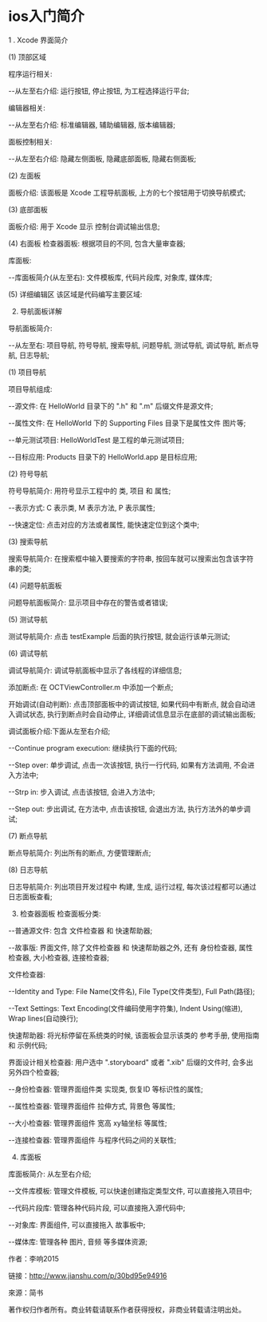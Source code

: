 # ios入门简介
1
. Xcode 界面简介


(1) 顶部区域


程序运行相关:

--从左至右介绍: 运行按钮, 停止按钮, 为工程选择运行平台;



编辑器相关:

--从左至右介绍: 标准编辑器, 辅助编辑器, 版本编辑器;



面板控制相关:

--从左至右介绍: 隐藏左侧面板, 隐藏底部面板, 隐藏右侧面板;

(2) 左面板


面板介绍: 该面板是 Xcode 工程导航面板, 上方的七个按钮用于切换导航模式;

(3) 底部面板


面板介绍: 用于 Xcode 显示 控制台调试输出信息;

(4) 右面板
检查器面板: 根据项目的不同, 包含大量审查器;



库面板:



--库面板简介(从左至右): 文件模板库, 代码片段库, 对象库, 媒体库;

(5) 详细编辑区
该区域是代码编写主要区域:



2. 导航面板详解


导航面板简介:

--从左至右: 项目导航, 符号导航, 搜索导航, 问题导航, 测试导航, 调试导航, 断点导航, 日志导航;

(1) 项目导航


项目导航组成:

--源文件: 在 HelloWorld 目录下的 ".h" 和 ".m" 后缀文件是源文件;

--属性文件: 在 HelloWorld 下的 Supporting Files 目录下是属性文件 图片等;

--单元测试项目: HelloWorldTest 是工程的单元测试项目;

--目标应用: Products 目录下的 HelloWorld.app 是目标应用;

(2) 符号导航


符号导航简介: 用符号显示工程中的 类, 项目 和 属性;

--表示方式: C 表示类, M 表示方法, P 表示属性;

--快速定位: 点击对应的方法或者属性, 能快速定位到这个类中;

(3) 搜索导航


搜索导航简介: 在搜索框中输入要搜索的字符串, 按回车就可以搜索出包含该字符串的类;

(4) 问题导航面板


问题导航面板简介: 显示项目中存在的警告或者错误;

(5) 测试导航


测试导航简介: 点击 testExample 后面的执行按钮, 就会运行该单元测试;

(6) 调试导航


调试导航简介: 调试导航面板中显示了各线程的详细信息;

添加断点: 在 OCTViewController.m 中添加一个断点;



开始调试(自动判断): 点击顶部面板中的调试按钮, 如果代码中有断点, 就会自动进入调试状态, 执行到断点时会自动停止, 详细调试信息显示在底部的调试输出面板;





调试面板介绍:下面从左至右介绍;

--Continue program execution: 继续执行下面的代码;

--Step over: 单步调试, 点击一次该按钮, 执行一行代码, 如果有方法调用, 不会进入方法中;

--Strp in: 步入调试, 点击该按钮, 会进入方法中;

--Step out: 步出调试, 在方法中, 点击该按钮, 会退出方法, 执行方法外的单步调试;

(7) 断点导航


断点导航简介: 列出所有的断点, 方便管理断点;

(8) 日志导航


日志导航简介: 列出项目开发过程中 构建, 生成, 运行过程, 每次该过程都可以通过日志面板查看;



3. 检查器面板
检查面板分类:

--普通源文件: 包含 文件检查器 和 快速帮助器;

--故事版: 界面文件, 除了文件检查器 和 快速帮助器之外, 还有 身份检查器, 属性检查器, 大小检查器, 连接检查器;

文件检查器:



--Identity and Type: File Name(文件名), File Type(文件类型), Full Path(路径);

--Text Settings: Text Encoding(文件编码使用字符集), Indent Using(缩进), Wrap lines(自动换行);

快速帮助器: 将光标停留在系统类的时候, 该面板会显示该类的 参考手册, 使用指南 和 示例代码;



界面设计相关检查器: 用户选中 ".storyboard" 或者 ".xib" 后缀的文件时, 会多出另外四个检查器;



--身份检查器: 管理界面组件类 实现类, 恢复ID 等标识性的属性;

--属性检查器: 管理界面组件 拉伸方式, 背景色 等属性;

--大小检查器: 管理界面组件 宽高 xy轴坐标 等属性;

--连接检查器: 管理界面组件 与程序代码之间的关联性;

4. 库面板


库面板简介: 从左至右介绍;

--文件库模板: 管理文件模板, 可以快速创建指定类型文件, 可以直接拖入项目中;

--代码片段库: 管理各种代码片段, 可以直接拖入源代码中;

--对象库: 界面组件, 可以直接拖入 故事板中;

--媒体库: 管理各种 图片, 音频 等多媒体资源;

作者：李响2015

链接：http://www.jianshu.com/p/30bd95e94916

來源：简书

著作权归作者所有。商业转载请联系作者获得授权，非商业转载请注明出处。

